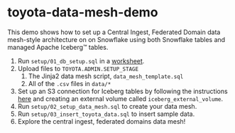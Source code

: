 # toyota-data-mesh-demo

This demo shows how to set up a Central Ingest, Federated Domain data mesh-style architecture on on Snowflake using both Snowflake tables and managed Apache Iceberg™ tables.

1. Run `setup/01_db_setup.sql` in a [worksheet](https://app.snowflake.com/_deeplink/worksheets/?utm_source=snowflake&utm_medium=github&utm_campaign=summit25builderkeynote&utm_content=-app-toyota-data-mesh-demo).
2. Upload files to `TOYOTA.ADMIN.SETUP_STAGE`
	1. The Jinja2 data mesh script, `data_mesh_template.sql`
	2. All of the `.csv` files in `data/*`
3. Set up an S3 connection for Iceberg tables by following the instructions [here](https://docs.snowflake.com/user-guide/tutorials/create-your-first-iceberg-table?utm_source=snowflake&utm_medium=github&utm_campaign=summit25builderkeynote&utm_content=-app-toyota-data-mesh-demo#create-an-external-volume) and creating an external volume called `iceberg_external_volume`.
4. Run `setup/02_setup_data_mesh.sql` to create your data mesh.
5. Run `setup/03_insert_toyota_data.sql` to insert sample data.
6. Explore the central ingest, federated domains data mesh!